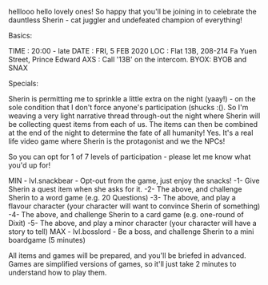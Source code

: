 helllooo hello lovely ones! So happy that you'll be joining in to celebrate the dauntless Sherin - cat juggler and undefeated champion of everything!

Basics:

TIME : 20:00 - late
DATE : FRI, 5 FEB 2020
LOC : Flat 13B, 208-214 Fa Yuen Street, Prince Edward
AXS : Call '13B' on the intercom.
BYOX: BYOB and SNAX

Specials:

Sherin is permitting me to sprinkle a little extra on the night (yaay!) - on the sole condition that I don't force anyone's participation (shucks :(). So I'm weaving a very light narrative thread through-out the night where Sherin will be collecting quest items from each of us. The items can then be combined at the end of the night to determine the fate of all humanity! Yes. It's a real life video game where Sherin is the protagonist and we the NPCs!
    
So you can opt for 1 of 7 levels of participation - please let me know what you'd up for!

MIN - lvl.snackbear - Opt-out from the game, just enjoy the snacks!
-1- Give Sherin a quest item when she asks for it.
-2- The above, and challenge Sherin to a word game (e.g. 20 Questions)
-3- The above, and play a flavour character (your character will want to convince Sherin of something)
-4- The above, and challenge Sherin to a card game (e.g. one-round of Dixit)
-5- The above, and play a minor character (your character will have a story to tell)
MAX - lvl.bosslord - Be a boss, and challenge Sherin to a mini boardgame (5 minutes)

All items and games will be prepared, and you'll be briefed in advanced. Games are simplified versions of games, so it'll just take 2 minutes to understand how to play them.
